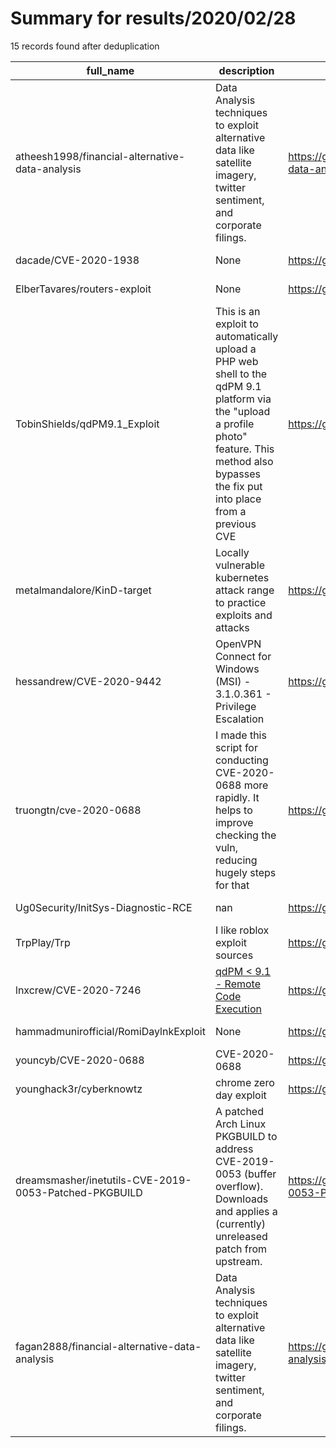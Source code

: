 
# Summary for results/2020/02/28
    
15 records found after deduplication

| full_name | description | html_url | matched_list | matched_count | pushed_at | size | stargazers_count | language | forks_count |
|-------------------------------------------------------|----------------------------------------------------------------------------------------------------------------------------------------------------------------------------------------------------|--------------------------------------------------------------------------|-----------------------------------------------|-----------------|---------------------------|--------|--------------------|------------------|---------------|
| atheesh1998/financial-alternative-data-analysis | Data Analysis techniques to exploit alternative data like satellite imagery, twitter sentiment, and corporate filings. | https://github.com/atheesh1998/financial-alternative-data-analysis | ['exploit'] | 1 | 2020-02-28 11:14:58+00:00 | 2286 | 0 | Jupyter Notebook | 1 |
| dacade/CVE-2020-1938 | None | https://github.com/dacade/CVE-2020-1938 | ['cve-2'] | 1 | 2020-02-28 07:08:16+00:00 | 7 | 4 | Python | 4 |
| ElberTavares/routers-exploit | None | https://github.com/ElberTavares/routers-exploit | ['exploit'] | 1 | 2020-02-28 22:23:13+00:00 | 69 | 9 | Python | 6 |
| TobinShields/qdPM9.1_Exploit | This is an exploit to automatically upload a PHP web shell to the qdPM 9.1 platform via the "upload a profile photo" feature. This method also bypasses the fix put into place from a previous CVE | https://github.com/TobinShields/qdPM9.1_Exploit | ['exploit'] | 1 | 2020-02-28 07:16:46+00:00 | 8805 | 2 | Python | 1 |
| metalmandalore/KinD-target | Locally vulnerable kubernetes attack range to practice exploits and attacks | https://github.com/metalmandalore/KinD-target | ['exploit'] | 1 | 2020-02-28 00:01:00+00:00 | 3 | 0 | | 1 |
| hessandrew/CVE-2020-9442 | OpenVPN Connect for Windows (MSI) - 3.1.0.361 - Privilege Escalation | https://github.com/hessandrew/CVE-2020-9442 | ['cve-2'] | 1 | 2020-02-28 02:22:03+00:00 | 1 | 25 | | 5 |
| truongtn/cve-2020-0688 | I made this script for conducting CVE-2020-0688 more rapidly. It helps to improve checking the vuln, reducing hugely steps for that | https://github.com/truongtn/cve-2020-0688 | ['cve-2'] | 1 | 2020-02-28 04:04:54+00:00 | 4858 | 1 | Python | 0 |
| Ug0Security/InitSys-Diagnostic-RCE | nan | https://github.com/Ug0Security/InitSys-Diagnostic-RCE | ['rce'] | 1 | 2020-02-28 10:44:30+00:00 | 1 | 0 | Shell | 0 |
| TrpPlay/Trp | I like roblox exploit sources | https://github.com/TrpPlay/Trp | ['exploit'] | 1 | 2020-02-28 14:15:49+00:00 | 0 | 0 | | 0 |
| lnxcrew/CVE-2020-7246 | [qdPM < 9.1 - Remote Code Execution](https://www.exploit-db.com/exploits/48146) | https://github.com/lnxcrew/CVE-2020-7246 | ['cve-2', 'exploit', 'remote code execution'] | 3 | 2020-02-28 15:46:19+00:00 | 6 | 0 | Python | 1 |
| hammadmunirofficial/RomiDaylnkExploit | None | https://github.com/hammadmunirofficial/RomiDaylnkExploit | ['exploit'] | 1 | 2020-02-28 16:48:14+00:00 | 3620 | 1 | | 0 |
| youncyb/CVE-2020-0688 | CVE-2020-0688 | https://github.com/youncyb/CVE-2020-0688 | ['cve-2'] | 1 | 2020-02-28 17:07:15+00:00 | 4324 | 9 | Python | 2 |
| younghack3r/cyberknowtz | chrome zero day exploit | https://github.com/younghack3r/cyberknowtz | ['exploit'] | 1 | 2020-02-28 19:11:01+00:00 | 18 | 0 | Shell | 0 |
| dreamsmasher/inetutils-CVE-2019-0053-Patched-PKGBUILD | A patched Arch Linux PKGBUILD to address CVE-2019-0053 (buffer overflow). Downloads and applies a (currently) unreleased patch from upstream. | https://github.com/dreamsmasher/inetutils-CVE-2019-0053-Patched-PKGBUILD | ['cve-2'] | 1 | 2020-02-28 21:24:06+00:00 | 9 | 0 | Shell | 1 |
| fagan2888/financial-alternative-data-analysis | Data Analysis techniques to exploit alternative data like satellite imagery, twitter sentiment, and corporate filings. | https://github.com/fagan2888/financial-alternative-data-analysis | ['exploit'] | 1 | 2020-02-28 11:14:58+00:00 | 2286 | 0 | | 0 |
